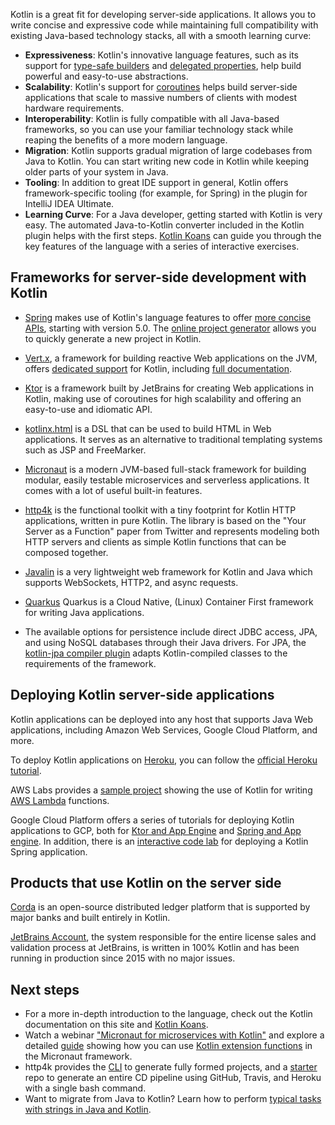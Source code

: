 [//]: # (title: Kotlin for server side)

Kotlin is a great fit for developing server-side applications. It allows you to write concise and expressive code while
maintaining full compatibility with existing Java-based technology stacks, all with a smooth learning curve:

* **Expressiveness**: Kotlin's innovative language features, such as its support for [type-safe builders](type-safe-builders.md)
  and [delegated properties](delegated-properties.md), help build powerful and easy-to-use abstractions.
* **Scalability**: Kotlin's support for [coroutines](coroutines-overview.md) helps build server-side applications
  that scale to massive numbers of clients with modest hardware requirements.
* **Interoperability**: Kotlin is fully compatible with all Java-based frameworks, so you can use your
  familiar technology stack while reaping the benefits of a more modern language.
* **Migration**: Kotlin supports gradual migration of large codebases from Java to Kotlin. You can start
  writing new code in Kotlin while keeping older parts of your system in Java.
* **Tooling**: In addition to great IDE support in general, Kotlin offers framework-specific tooling (for example,
  for Spring) in the plugin for IntelliJ IDEA Ultimate.
* **Learning Curve**: For a Java developer, getting started with Kotlin is very easy. The automated Java-to-Kotlin converter included in the Kotlin plugin helps with the first steps. [Kotlin Koans](koans.md) can guide you through the key features of the language with a series of interactive exercises.

## Frameworks for server-side development with Kotlin

* [Spring](https://spring.io) makes use of Kotlin's language features to offer [more concise APIs](https://spring.io/blog/2017/01/04/introducing-kotlin-support-in-spring-framework-5-0),
  starting with version 5.0. The [online project generator](https://start.spring.io/#!language=kotlin) allows you to quickly generate a new project in Kotlin.

* [Vert.x](https://vertx.io), a framework for building reactive Web applications on the JVM, offers [dedicated support](https://github.com/vert-x3/vertx-lang-kotlin)
  for Kotlin, including [full documentation](https://vertx.io/docs/vertx-core/kotlin/).

* [Ktor](https://github.com/kotlin/ktor) is a framework built by JetBrains for creating Web applications in Kotlin, making use of coroutines for high scalability and offering an easy-to-use and idiomatic API.

* [kotlinx.html](https://github.com/kotlin/kotlinx.html) is a DSL that can be used to build HTML in Web applications.
  It serves as an alternative to traditional templating systems such as JSP and FreeMarker.

* [Micronaut](https://micronaut.io/) is a modern JVM-based full-stack framework for building modular, easily testable microservices and serverless applications. It comes with a lot of useful built-in features.

* [http4k](https://http4k.org/) is the functional toolkit with a tiny footprint for Kotlin HTTP applications, written in pure Kotlin. The library is based on the "Your Server as a Function" paper from Twitter and represents modeling both HTTP servers and clients as simple Kotlin functions that can be composed together.

* [Javalin](https://javalin.io) is a very lightweight web framework for Kotlin and Java which supports WebSockets, HTTP2, and async requests.

* [Quarkus](https://quarkus.io/) Quarkus is a Cloud Native, (Linux) Container First framework for writing Java applications.

* The available options for persistence include direct JDBC access, JPA, and using NoSQL databases through their Java drivers.
  For JPA, the [kotlin-jpa compiler plugin](no-arg-plugin.md#jpa-support) adapts
  Kotlin-compiled classes to the requirements of the framework.

## Deploying Kotlin server-side applications

Kotlin applications can be deployed into any host that supports Java Web applications, including Amazon Web Services,
Google Cloud Platform, and more.

To deploy Kotlin applications on [Heroku](https://www.heroku.com), you can follow the [official Heroku tutorial](https://devcenter.heroku.com/articles/getting-started-with-kotlin).

AWS Labs provides a [sample project](https://github.com/awslabs/serverless-photo-recognition) showing the use of Kotlin
for writing [AWS Lambda](https://aws.amazon.com/lambda/) functions.

Google Cloud Platform offers a series of tutorials for deploying Kotlin applications to GCP, both for [Ktor and App Engine](https://cloud.google.com/community/tutorials/kotlin-ktor-app-engine-java8) and [Spring and App engine](https://cloud.google.com/community/tutorials/kotlin-springboot-app-engine-java8). In addition,
there is an [interactive code lab](https://codelabs.developers.google.com/codelabs/cloud-spring-cloud-gcp-kotlin) for deploying a Kotlin Spring application.

## Products that use Kotlin on the server side

[Corda](https://www.corda.net/) is an open-source distributed ledger platform that is supported by major
banks and built entirely in Kotlin.

[JetBrains Account](https://account.jetbrains.com/), the system responsible for the entire license sales and validation
process at JetBrains, is written in 100% Kotlin and has been running in production since 2015 with no major issues.

## Next steps

* For a more in-depth introduction to the language, check out the Kotlin documentation on this site and [Kotlin Koans](koans.md).
* Watch a webinar ["Micronaut for microservices with Kotlin"](https://micronaut.io/2020/12/03/webinar-micronaut-for-microservices-with-kotlin/) and 
  explore a detailed [guide](https://guides.micronaut.io/latest/micronaut-kotlin-extension-fns.html) 
  showing how you can use [Kotlin extension functions](extensions.md#extension-functions) in the Micronaut framework.
* http4k provides the [CLI](https://toolbox.http4k.org) to generate fully formed projects, and a [starter](https://start.http4k.org) repo to generate an entire CD pipeline using GitHub, Travis, and Heroku with a single bash command.
* Want to migrate from Java to Kotlin? Learn how to perform [typical tasks with strings in Java and Kotlin](java-to-kotlin-idioms-strings.md).



